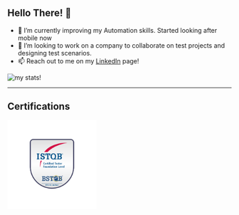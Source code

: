 ## Hello There! 👋

- 🌱 I’m currently improving my Automation skills. Started looking after mobile now
- 👯 I’m looking to work on a company to collaborate on test projects and designing test scenarios.
- 📫 Reach out to me on my [LinkedIn](https://www.linkedin.com/in/vieirafernando2023/) page!

![my stats!](https://github-readme-stats.vercel.app/api?username=GarzonSan&&show_icons=true&title_color=ffffff&icon_color=bb2acf&text_color=daf7dc&bg_color=151515)

---


## Certifications
<img src="https://github.com/GarzonSan/GarzonSan/blob/main/s-ctfl.png" alt="CTFL Logo" style="height: 200px; width:200px;"/>

<!--
- 🔭 I’m currently working on ...
- 🤔 I’m looking for help with ...
- 😄 Pronouns: ...
- 💬 Ask me about ...
- ⚡ Fun fact: ...
-->

